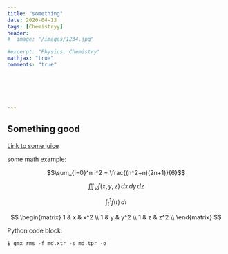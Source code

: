 ```yaml
---
title: "something"
date: 2020-04-13
tags: [Chemistryy]
header:
#  image: "/images/1234.jpg"

#excerpt: "Physics, Chemistry"
mathjax: "true"
comments: "true"






---
```


## Something good

[Link to some juice](https://raylssonjorge.github.io/p5/sketch/)

some math example:

$$\sum_{i=0}^n i^2 = \frac{(n^2+n)(2n+1)}{6}$$

$$
\iiint_V f(x,y,z)\, dx \, dy \, dz 
$$

$$
\int_t^1 f(t)\, dt
$$

$$
    \begin{matrix}
    1 & x & x^2 \\
    1 & y & y^2 \\
    1 & z & z^2 \\
    \end{matrix}
$$

Python code block:


```
$ gmx rms -f md.xtr -s md.tpr -o
```
